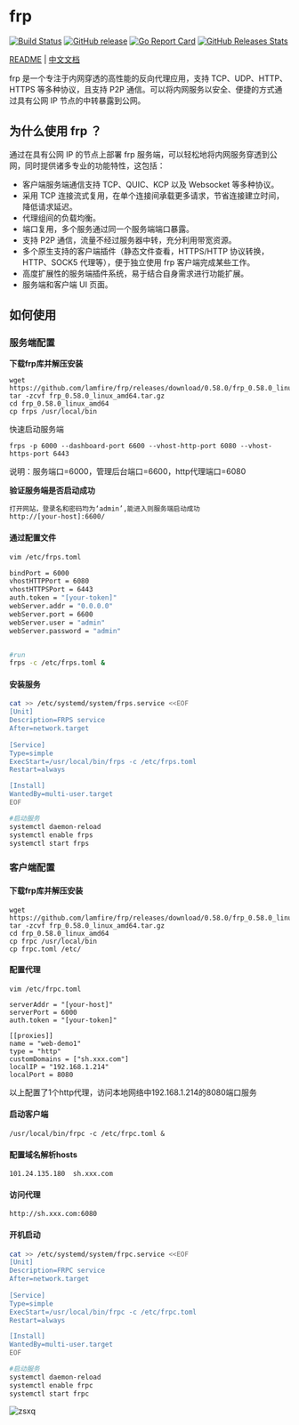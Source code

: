 # frp

[![Build Status](https://circleci.com/gh/fatedier/frp.svg?style=shield)](https://circleci.com/gh/fatedier/frp)
[![GitHub release](https://img.shields.io/github/tag/fatedier/frp.svg?label=release)](https://github.com/fatedier/frp/releases)
[![Go Report Card](https://goreportcard.com/badge/github.com/fatedier/frp)](https://goreportcard.com/report/github.com/fatedier/frp)
[![GitHub Releases Stats](https://img.shields.io/github/downloads/fatedier/frp/total.svg?logo=github)](https://somsubhra.github.io/github-release-stats/?username=fatedier&repository=frp)

[README](README.md) | [中文文档](README_zh.md)

frp 是一个专注于内网穿透的高性能的反向代理应用，支持 TCP、UDP、HTTP、HTTPS 等多种协议，且支持 P2P 通信。可以将内网服务以安全、便捷的方式通过具有公网 IP 节点的中转暴露到公网。


## 为什么使用 frp ？

通过在具有公网 IP 的节点上部署 frp 服务端，可以轻松地将内网服务穿透到公网，同时提供诸多专业的功能特性，这包括：

* 客户端服务端通信支持 TCP、QUIC、KCP 以及 Websocket 等多种协议。
* 采用 TCP 连接流式复用，在单个连接间承载更多请求，节省连接建立时间，降低请求延迟。
* 代理组间的负载均衡。
* 端口复用，多个服务通过同一个服务端端口暴露。
* 支持 P2P 通信，流量不经过服务器中转，充分利用带宽资源。
* 多个原生支持的客户端插件（静态文件查看，HTTPS/HTTP 协议转换，HTTP、SOCK5 代理等），便于独立使用 frp 客户端完成某些工作。
* 高度扩展性的服务端插件系统，易于结合自身需求进行功能扩展。
* 服务端和客户端 UI 页面。

## 如何使用



### 服务端配置

**下载frp库并解压安装**

```
wget https://github.com/lamfire/frp/releases/download/0.58.0/frp_0.58.0_linux_amd64.tar.gz
tar -zcvf frp_0.58.0_linux_amd64.tar.gz
cd frp_0.58.0_linux_amd64
cp frps /usr/local/bin

```

快速启动服务端

```
frps -p 6000 --dashboard-port 6600 --vhost-http-port 6080 --vhost-https-port 6443
```

说明：服务端口=6000，管理后台端口=6600，http代理端口=6080



**验证服务端是否启动成功**

```
打开网站，登录名和密码均为‘admin’,能进入则服务端启动成功
http://[your-host]:6600/
```

#### 通过配置文件

```sh
vim /etc/frps.toml

bindPort = 6000
vhostHTTPPort = 6080
vhostHTTPSPort = 6443
auth.token = "[your-token]"
webServer.addr = "0.0.0.0"
webServer.port = 6600
webServer.user = "admin"
webServer.password = "admin"


#run
frps -c /etc/frps.toml &
```

#### 安装服务

```bash
cat >> /etc/systemd/system/frps.service <<EOF
[Unit]
Description=FRPS service
After=network.target
 
[Service]
Type=simple
ExecStart=/usr/local/bin/frps -c /etc/frps.toml
Restart=always

[Install]
WantedBy=multi-user.target
EOF

#启动服务
systemctl daemon-reload
systemctl enable frps
systemctl start frps
```



### 客户端配置

#### **下载frp库并解压安装**

```
wget https://github.com/lamfire/frp/releases/download/0.58.0/frp_0.58.0_linux_amd64.tar.gz
tar -zcvf frp_0.58.0_linux_amd64.tar.gz
cd frp_0.58.0_linux_amd64
cp frpc /usr/local/bin
cp frpc.toml /etc/
```

#### 配置代理

```
vim /etc/frpc.toml

serverAddr = "[your-host]"
serverPort = 6000
auth.token = "[your-token]"

[[proxies]]
name = "web-demo1"
type = "http"
customDomains = ["sh.xxx.com"]
localIP = "192.168.1.214"
localPort = 8080
```

以上配置了1个http代理，访问本地网络中192.168.1.214的8080端口服务



#### 启动客户端

```
/usr/local/bin/frpc -c /etc/frpc.toml &
```



#### 配置域名解析hosts

```
101.24.135.180  sh.xxx.com
```



#### 访问代理

```
http://sh.xxx.com:6080
```



#### 开机启动

```bash
cat >> /etc/systemd/system/frpc.service <<EOF
[Unit]
Description=FRPC service
After=network.target
 
[Service]
Type=simple
ExecStart=/usr/local/bin/frpc -c /etc/frpc.toml
Restart=always

[Install]
WantedBy=multi-user.target
EOF

#启动服务
systemctl daemon-reload
systemctl enable frpc
systemctl start frpc
```



![zsxq](/doc/pic/zsxq.jpg)
